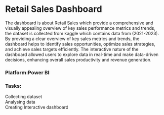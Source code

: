 # Retail Sales Dashboard

The dashboard is about Retail Sales which provide a comprehensive and visually appealing overview of key sales performance metrics and trends, the dataset is collected from kaggle which contains data from (2021-2023). By providing a clear overview of key sales metrics and trends, the dashboard helps to identify sales opportunities, optimize sales strategies, and achieve sales targets efficiently. The interactive nature of the dashboard allowed users to explore data in real-time and make data-driven decisions, enhancing overall sales productivity and revenue generation.

<h3>Platform:Power BI</h3>

<h3>Tasks:</h3>

Collecting dataset<br>
Analysing data<br>
Creating Interactive dashboard





